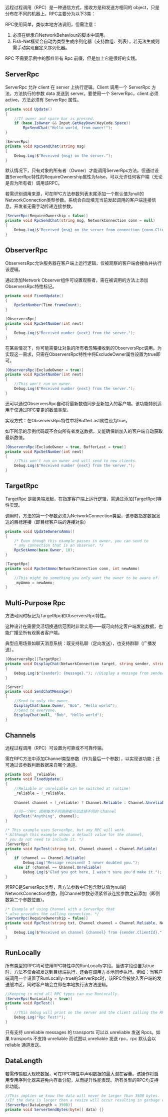 远程过程调用（RPC）是一种通信方式，接收方是和发送方相同的 object，只是分布在不同的机器上。RPC主要分为以下3类：

RPC使用简单，类似本地方法调用，但需注意：

1. 必须在继承自NetworkBehaviour的脚本中调用。
2. Fish-Net框架会自动为类型生成序列化器（支持数组、列表），若无法生成则需手动实现自定义序列化器。

RPC 不需要示例中的那样带有 Rpc 前缀，但是加上它是很好的实践。

## ServerRpc

ServerRpc 允许 client 在 server 上执行逻辑。Client 调用一个 ServerRpc 方法，方法执行的参数 data 发送到 server。要使用一个 ServerRpc，client 必须 active，方法必须有 ServerRpc 属性。

```C#
private void Update()
{
    //If owner and space bar is pressed.
    if (base.IsOwner && Input.GetKeyDown(KeyCode.Space))
        RpcSendChat("Hello world, from owner!");        
}

[ServerRpc]
private void RpcSendChat(string msg)
{
    Debug.Log($"Received {msg} on the server.");
}
```

默认情况下，只有对象的所有者（Owner）才能调用ServerRpc方法。但通过设置ServerRpc特性的RequireOwnership属性为false，可以允许任何客户端（无论是否为所有者）调用该RPC。

若需识别调用来源，可在RPC方法参数列表末尾添加一个默认值为null的NetworkConnection类型参数。系统会自动填充当前发起调用的客户端连接信息，开发者无需手动传递连接参数。

```C#
[ServerRpc(RequireOwnership = false)]
private void RpcSendChat(string msg, NetworkConnection conn = null)
{
    Debug.Log($"Received {msg} on the server from connection {conn.ClientId}.");
}
```

## ObserverRpc

ObserversRpc允许服务器在客户端上运行逻辑，仅被观察的客户端会接收并执行该逻辑。

通过添加Network Observer组件可设置观察者，需在被调用的方法上添加ObserversRpc特性标记。

```C#
private void FixedUpdate()
{
    RpcSetNumber(Time.frameCount);
}

[ObserversRpc]
private void RpcSetNumber(int next)
{
    Debug.Log($"Received number {next} from the server.");
}
```

在某些情况下，你可能需要让对象的所有者忽略接收到的ObserversRpc调用。为实现这一需求，只需在ObserversRpc特性中将ExcludeOwner属性设置为true即可。

```C#
[ObserversRpc(ExcludeOwner = true)]
private void RpcSetNumber(int next)
{
    //This won't run on owner.
    Debug.Log($"Received number {next} from the server.");
}
```

还可以通过ObserversRpc自动将最新数值同步至新加入的客户端。该功能特别适用于仅通过RPC变更的数值类型。

实现方式：在ObserversRpc特性中将BufferLast属性设为true。

如下所示的示例代码既不会向所有者发送数据，又能确保新加入的客户端自动获取最新数值。

```C#
[ObserversRpc(ExcludeOwner = true, BufferLast = true)]
private void RpcSetNumber(int next)
{
    //This won't run on owner and will send to new clients.
    Debug.Log($"Received number {next} from the server.");
}
```

## TargetRpc

TargetRpc 是服务端发起，在指定客户端上运行逻辑，需通过添加\[TargetRpc\]特性实现。

调用时，方法的第一个参数必须为NetworkConnection类型，该参数指定数据发送的目标连接（即目标客户端的连接对象）

```C#
private void UpdateOwnersAmmo()
{
    /* Even though this example passes in owner, you can send to
    * any connection that is an observer. */
    RpcSetAmmo(base.Owner, 10);
}

[TargetRpc]
private void RpcSetAmmo(NetworkConnection conn, int newAmmo)
{
    //This might be something you only want the owner to be aware of.
    _myAmmo = newAmmo;
}
```

## Multi-Purpose Rpc

方法可同时标记为TargetRpc和ObserversRpc特性。

这种设计在需要灵活切换通信范围时非常实用——既可向特定客户端发送数据，也能广播至所有观察者客户端。

典型应用场景如聊天消息系统：既支持私聊（定向发送），也支持群聊（广播发送）。

```C#
[ObserversRpc][TargetRpc]
private void DisplayChat(NetworkConnection target, string sender, string message)
{
    Debug.Log($"{sender}: {message}."); //Display a message from sender.
}

[Server]
private void SendChatMessage()
{
    //Send to only the owner.
    DisplayChat(base.Owner, "Bob", "Hello world");
    //Send to everyone.
    DisplayChat(null, "Bob", "Hello world");
}
```

## Channels

远程过程调用（RPC）可设置为可靠或不可靠传输。

需在RPC方法中添加Channel类型参数​（作为最后一个参数），以实现该功能；还可通过该参数判断数据来自哪个通道。

```C#
private bool _reliable;
private void FixedUpdate()
{
    //Reliable or unreliable can be switched at runtime!
    _reliable = !_reliable;
    
    Channel channel = (_reliable) ? Channel.Reliable : Channel.Unreliable;

    //同一个RPC 调用每次不同调用都可以选择不同的 Channel
    RpcTest("Anything", channel);
}

/* This example uses ServerRpc, but any RPC will work.
* Although this example shows a default value for the channel,
* you do not need to include it. */
[ServerRpc]
private void RpcTest(string txt, Channel channel = Channel.Reliable)
{
    if (channel == Channel.Reliable)
        Debug.Log("Message received! I never doubted you.");
    else if (channel == Channel.Unreliable)
        Debug.Log($"Glad you got here, I wasn't sure you'd make it.");
}
```

若RPC是ServerRpc类型，且方法参数中已包含默认值为null的NetworkConnection参数，则Channel参数必须紧邻该连接参数之前添加（即倒数第二个参数位置）。

```C#
/* Example of using Channel with a ServerRpc that
* also provides the calling connection. */
[ServerRpc(RequireOwnership = false)]
private void RpcTest(string txt, Channel channel = Channel.Reliable, NetworkConnection sender = null)
{
    Debug.Log($"Received on channel {channel} from {sender.ClientId}.");
}
```

## RunLocally

所有类型的RPC均可使用RPC特性中的RunLocally字段。当该字段设置为true时，方法不仅会被发送到目标端执行，还会在调用方本地同步执行。例如：当客户端调用一个设置了RunLocally=true的ServerRpc时，该RPC会被放入客户端的发送缓冲区，同时客户端会立即在本地执行该方法逻辑。

```C#
//Keeping in mind all RPC types can use RunLocally.
[ServerRpc(RunLocally = true)]
private void RpcTest()
{
    //This debug will print on the server and the client calling the RPC.
    Debug.Log("Rpc Test!");
}
```

只有支持 unreliable messages 的 transports 可以以 unreliable 发送 Rpcs。如果 transports 不支持 unreliable 而试图以 unreliable 发送 rpc，rpc 默认会以 reliable 通道发送。

## DataLength

若需传输超大规模数据，可在RPC特性中声明数据的最大潜在容量。该操作将启用专用序列化器来避免内存重分配，从而提升性能表现。所有类型的RPC均支持此功能。

```C#
//This implies we know the data will never be larger than 3500 bytes.
//If the data is larger then a resize will occur resulting in garbage collection.
[ServerRpc(DataLength = 3500)]
private void ServerSendBytes(byte[] data) {}
```
